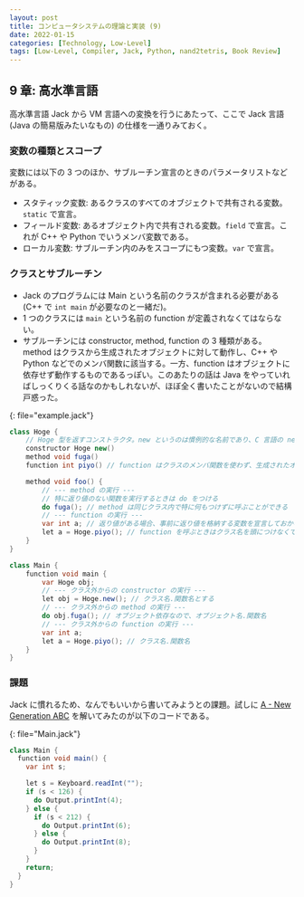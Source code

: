 ```yaml
---
layout: post
title: コンピュータシステムの理論と実装 (9)
date: 2022-01-15
categories: [Technology, Low-Level]
tags: [Low-Level, Compiler, Jack, Python, nand2tetris, Book Review]
---
```


## 9 章: 高水準言語
高水準言語 Jack から VM 言語への変換を行うにあたって、ここで Jack 言語 (Java の簡易版みたいなもの) の仕様を一通りみておく。

### 変数の種類とスコープ
変数には以下の 3 つのほか、サブルーチン宣言のときのパラメータリストなどがある。

- スタティック変数: あるクラスのすべてのオブジェクトで共有される変数。`static` で宣言。
- フィールド変数: あるオブジェクト内で共有される変数。`field` で宣言。これが C++ や Python でいうメンバ変数である。
- ローカル変数: サブルーチン内のみをスコープにもつ変数。`var` で宣言。

### クラスとサブルーチン
- Jack のプログラムには Main という名前のクラスが含まれる必要がある (C++ で `int main` が必要なのと一緒だ)。
- 1 つのクラスには `main` という名前の function が定義されなくてはならない。
- サブルーチンには constructor, method, function の 3 種類がある。method はクラスから生成されたオブジェクトに対して動作し、C++ や Python などでのメンバ関数に該当する。一方、function はオブジェクトに依存せず動作するものであるっぽい。このあたりの話は Java をやっていればしっくりくる話なのかもしれないが、ほぼ全く書いたことがないので結構戸惑った。

{: file="example.jack"}

```java
class Hoge {
    // Hoge 型を返すコンストラクタ。new というのは慣例的な名前であり、C 言語の new とかとは異なる
    constructor Hoge new() 
    method void fuga()
    function int piyo() // function はクラスのメンバ関数を使わず、生成されたオブジェクトに依存しない

    method void foo() {
        // --- method の実行 ---
        // 特に返り値のない関数を実行するときは do をつける
        do fuga(); // method は同じクラス内で特に何もつけずに呼ぶことができる
        // --- function の実行 ---
        var int a; // 返り値がある場合、事前に返り値を格納する変数を宣言しておかなくてはならない
        let a = Hoge.piyo(); // function を呼ぶときはクラス名を頭につけなくてはいけない
    }
}

class Main {
    function void main {
        var Hoge obj;
        // --- クラス外からの constructor の実行 ---
        let obj = Hoge.new(); // クラス名.関数名とする
        // --- クラス外からの method の実行 ---
        do obj.fuga(); // オブジェクト依存なので、オブジェクト名.関数名
        // --- クラス外からの function の実行 ---
        var int a;
        let a = Hoge.piyo(); // クラス名.関数名
    }
}
```

### 課題
Jack に慣れるため、なんでもいいから書いてみようとの課題。試しに [A - New Generation ABC](https://atcoder.jp/contests/abc214/tasks/abc214_a) を解いてみたのが以下のコードである。

{: file="Main.jack"}

```java
class Main {
  function void main() {
    var int s;

    let s = Keyboard.readInt("");
    if (s < 126) {
      do Output.printInt(4);
    } else {
      if (s < 212) {
        do Output.printInt(6);
      } else {
        do Output.printInt(8); 
      }
    }
    return;
  }
}
```